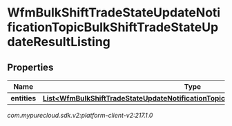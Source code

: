 # WfmBulkShiftTradeStateUpdateNotificationTopicBulkShiftTradeStateUpdateResultListing


## Properties

| Name | Type | Description | Notes |
| ------------ | ------------- | ------------- | ------------- |
| **entities** | [**List&lt;WfmBulkShiftTradeStateUpdateNotificationTopicBulkShiftTradeStateUpdateResult&gt;**](WfmBulkShiftTradeStateUpdateNotificationTopicBulkShiftTradeStateUpdateResult) |  |  [optional] |




_com.mypurecloud.sdk.v2:platform-client-v2:217.1.0_

